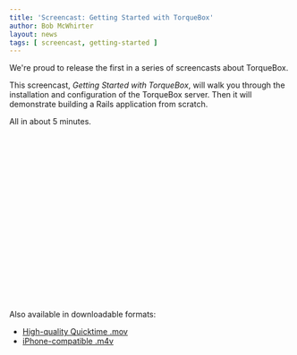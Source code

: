```yaml
---
title: 'Screencast: Getting Started with TorqueBox'
author: Bob McWhirter
layout: news
tags: [ screencast, getting-started ]
---
```

We're proud to release the first in a series of screencasts about TorqueBox.

This screencast, _Getting Started with TorqueBox_, will walk you through the 
installation and configuration of the TorqueBox server. Then it will demonstrate 
building a Rails application from scratch.

All in about 5 minutes.

<object width="400" height="300">
  <param name="allowfullscreen" value="true" />
  <param name="allowscriptaccess" value="always" />
  <param name="movie" value="http://vimeo.com/moogaloop.swf?clip_id=4900458&amp;server=vimeo.com&amp;show_title=1&amp;show_byline=1&amp;show_portrait=0&amp;color=&amp;fullscreen=1" /><embed type="application/x-shockwave-flash" width="400" height="300" src="http://vimeo.com/moogaloop.swf?clip_id=4900458&amp;server=vimeo.com&amp;show_title=1&amp;show_byline=1&amp;show_portrait=0&amp;color=&amp;fullscreen=1" allowfullscreen="true" allowscriptaccess="always"></embed>
</object>

Also available in downloadable formats:

* [High-quality Quicktime .mov](http://repository.torquebox.org/screencasts/getting-started.mov)
* [iPhone-compatible .m4v](http://repository.torquebox.org/screencasts/getting-started.m4v)

